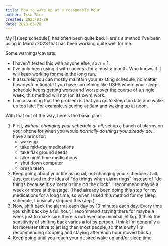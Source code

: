 ```yaml
---
title: how to wake up at a reasonable hour
author: Issa Rice
created: 2023-03-28
date: 2023-03-28
---
```


My [[sleep schedule]] has often been quite bad. Here's a method I've been using in March 2023 that has been working quite well for me.

Some warnings/caveats:

- I haven't tested this with anyone else, so $n=1$.
- I've only been using it with success for almost a month. Who knows if it will keep working for me in the long run.
- It assumes you can mostly maintain your existing schedule, no matter how dysfunctional. If you have something like DSPS where your sleep schedule keeps getting worse and worse over the course of a single week, this method will not (on its own) work.
- I am assuming that the problem is that you go to sleep too late and wake up too late. For example, sleeping at 3am and waking up at noon.

With that out of the way, here's the basic plan:

1. First, _without changing your schedule at all_, set up a bunch of alarms on your phone for when you would _normally do things you already do_. I have alarms for:
	- wake up
	- take mid-day medications
	- take flax ground seeds
	- take night time medications
	- shut down computer
	- brush teeth
2. Keep going about your life as usual, not changing your schedule at all. Just get used to the idea of "do things when alarm rings" instead of "do things because it's a certain time on the clock". I recommend maybe a week or more at this stage. (I had already been doing this step for my medications for a long time, so when I used this method for my sleep schedule, I basically skipped this step.)
3. Now, shift back the alarms each day by 10 minutes each day. Every time you shift back by a full hour, I recommend staying there for maybe a week just to make sure there is not even any minimal jet lag. (I think the sensitivity of shifting back varies a lot by person. I think I'm generally a lot more sensitive to jet lag than most people, so that's why I'm recommending stopping and staying after each hour moved back.)
4. Keep going until you reach your desired wake up and/or sleep time.